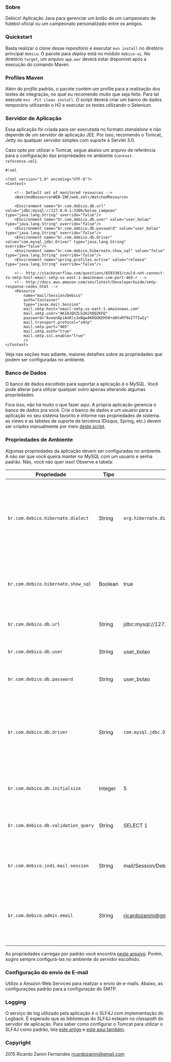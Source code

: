 ### Sobre ###

Debico! Aplicação Java para gerenciar um bolão de um campeonato de futebol oficial ou um campeonato personalizado entre os amigos.

### Quickstart ###

Basta realizar o clone desse repositório e executar `mvn install` no diretório principal `debico`. O pacote para *deploy* está no módulo `debico-ui`. No diretório `target`, um arquivo `app.war` deverá estar disponível após a execução do comando Maven.

### Profiles Maven ###

Além do *profile* padrão, o pacote contém um profile para a realização dos testes de integração, no qual eu recomendo _muito_ que seja feito. Para tal execute `mvn -Pit clean install`. O *script* deverá criar um banco de dados temporário utilizando o H2 e executar os testes utilizando o Selenium.

### Servidor de Aplicação ###

Essa aplicação foi criada para ser executada no formato *standalone* e não depende de um servidor de aplicação JEE. Por isso, recomendo o Tomcat, Jetty ou qualquer servidor simples com suporte à Servlet 3.0.

Caso opte por utilizar o Tomcat, segue abaixo um arquivo de referência para a configuração das propriedades no ambiente (`context-reference.xml`).

```
#!xml

<?xml version="1.0" encoding="UTF-8"?>
<Context>

    <!-- Default set of monitored resources -->
    <WatchedResource>WEB-INF/web.xml</WatchedResource>

    <Environment name="br.com.debico.db.url" value="jdbc:mysql://127.0.0.1:3306/bolao_campeao" type="java.lang.String" override="false"/>
    <Environment name="br.com.debico.db.user" value="user_bolao" type="java.lang.String" override="false"/>
    <Environment name="br.com.debico.db.password" value="user_bolao" type="java.lang.String" override="false"/>
    <Environment name="br.com.debico.db.driver" value="com.mysql.jdbc.Driver" type="java.lang.String" override="false"/>
    <Environment name="br.com.debico.hibernate.show_sql" value="false" type="java.lang.String" override="false"/>
    <Environment name="spring.profiles.active" value="release" type="java.lang.String" override="false"/>

    <!-- http://stackoverflow.com/questions/8593303/could-not-connect-to-smtp-host-email-smtp-us-east-1-amazonaws-com-port-465-r -->
    <!-- http://docs.aws.amazon.com/ses/latest/DeveloperGuide/smtp-response-codes.html -->
    <Resource 
		name="mail/Session/Debico" 
		auth="Container" 
		type="javax.mail.Session" 
		mail.smtp.host="email-smtp.us-east-1.amazonaws.com"
		mail.smtp.user="AKIAJQXZLG2HJXQQZKFQ"
		password="AveanDpiAnKls3xNgw4KHGUKEHS0+dAYxRf9oITfIwIy"
		mail.transport.protocol="smtp"
		mail.smtp.port="465"
		mail.smtp.auth="true"
		mail.smtp.ssl.enable="true"
		/>
</Context>
```
Veja nas seções mas adiante, maiores detalhes sobre as propriedades que podem ser configuradas no ambiente.

### Banco de Dados ###

O banco de dados escolhido para suportar a aplicação é o MySQL. Você pode alterar para utilizar qualquer outro apenas alterando algumas propriedades.

Fora isso, não há muito o que fazer aqui. A própria aplicação gerencia o banco de dados pra você. Crie o banco de dados e um usuário para a aplicação no seu sistema favorito e informe nas propriedades de sistema. as views e as tabelas de suporte de terceiros (Disqus, Spring, etc.) devem ser criados manualmente por meio [deste script](https://bitbucket.org/ricardozanini/debico/src/dac4cf90c9fca497822c480758bead31052538c8/debico-core/src/main/resources/sql/db-objects.sql?at=master).

### Propriedades de Ambiente ###

Algumas propriedades da aplicação devem ser configuradas no ambiente. A não ser que você queira manter no MySQL com um usuário e senha padrão. Não, você não quer isso! Observe a tabela:

| Propriedade | Tipo | Padrão | Descrição
----------------- | ----- | --------- | ------------
| `br.com.debico.hibernate.dialect` | String | `org.hibernate.dialect.MySQLDialect` | Dialeto do Hibernate do banco de dados utilizado pela aplicação. Caso precise alterar o banco, não esqueça dessa propriedade!
| `br.com.debico.hibernate.show_sql` | Boolean | true | O Hibernate deve mostrar o *output* dos comandos executados no banco na console de log?
| `br.com.debico.db.url` | String | jdbc\:mysql\://127.0.0.1:3306/bolao_campeao | URL de conexão com o banco de dados
| `br.com.debico.db.user` | String | user_bolao | Nome do usuário do banco de dados.
| `br.com.debico.db.password` | String | user_bolao | Senha do usuário do banco de dados.
| `br.com.debico.db.driver` | String | `com.mysql.jdbc.Driver` | Nome do driver JDBC do banco de dados. Caso altere o tipo do banco, não esquecer de adicionar o *driver* no *classpath* do servidor de aplicação.
| `br.com.debico.db.initialsize` | Integer | 5 | Tamanho do *pool* inicial de conexão do banco de dados.
| `br.com.debico.db.validation_query` | String | SELECT 1 | *Query* para realizar a validação da conexão com o banco de dados.
| `br.com.debico.jndi.mail.session` | String | mail/Session/Debico | Nome do JNDI da sessão de e-mail do servidor de aplicação.
| `br.com.debico.admin.email` | String | ricardozanini@gmail.com | E-mail do administrador do sistema. Aquele cara que vai receber as reclamações do formulário de contato. :)

As propriedades carregas por padrão você encontra [neste arquivo](https://bitbucket.org/ricardozanini/debico/src/dac4cf90c9fca497822c480758bead31052538c8/debico-core/src/main/resources/br/com/debico/core/debico-standalone.properties?at=master). Porém, sugiro sempre configurá-las no ambiente do servidor escolhido.

### Configuração do envio de E-mail ###

Utilizo a Amazon Web Services para realizar o envio de e-mails. Abaixo, as configurações padrão para a configuração do SMTP.

### Logging ###

O serviço de log utilizado pela aplicação é o SLF4J com implementação do Logback. É esperado que as bibliotecas do SLF4J estejam no *classpath* do servidor de aplicação. Para saber como configurar o Tomcat para utilizar o SLF4J como padrão, leia [este artigo](http://adfinmunich.blogspot.com.br/2012/03/how-to-configure-tomcat-to-use-slf4j.html) e [este aqui também](http://stackoverflow.com/questions/8012595/tomcat-logging-with-slf4j-and-log4j). 

### Copyright ###

2015
Ricardo Zanini Fernandes
ricardozanini@gmail.com